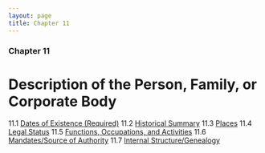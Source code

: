 ```yaml
---
layout: page
title: Chapter 11
---
```

### Chapter 11

# Description of the Person, Family, or Corporate Body

11.1   [Dates of Existence (Required)](#dates-of-existence-required)
11.2   [Historical Summary](#historical-summary)
11.3   [Places](#places-1)
11.4   [Legal Status](#legal-status)
11.5   [Functions, Occupations, and Activities](#functions-occupations-and-activities)
11.6   [Mandates/Source of Authority](#mandatessource-of-authority)
11.7   [Internal Structure/Genealogy](#internal-structuregenealogy)

